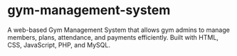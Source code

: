 # gym-management-system
A web-based Gym Management System that allows gym admins to manage members, plans, attendance, and payments efficiently. Built with HTML, CSS, JavaScript, PHP, and MySQL.
